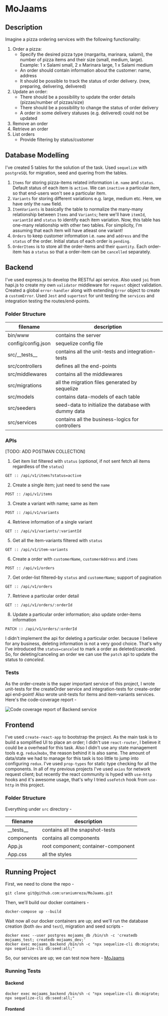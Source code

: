 # MoJaams

## Description

Imagine a pizza ordering services with the following functionality:

1. Order a pizza:
   - Specify the desired pizza type (margarita, marinara, salami), the number of pizza items and their size (small, medium, large).
     Example: 1 x Salami small, 2 x Marinara large, 1 x Salami medium
   - An order should contain information about the customer: name, address
   - It should be possible to track the status of order delivery. (new, preparing, delivering, delivered)
2. Update an order:
   - There should be a possibility to update the order details (pizzas/number of pizzas/size)
   - There should be a possibility to change the status of order delivery
   - A order in some delivery statuses (e.g. delivered) could not be updated
3. Remove an order
4. Retrieve an order
5. List orders
   - Provide filtering by status/customer

## Database Modelling

I've created 5 tables for the solution of the task. Used `sequelize` with `postgreSQL` for migration, seed and quering from the tables.

1. `Items` for storing pizza-items related information i.e. `name` and `status`. Default status of each item is `active`.
   We can `inactive` a particular item, so that end-users won't see a particular item.
2. `Variants` for storing different variations e.g. large, medium etc. Here, we have only the `name` field.
3. `ItemVariants` is basically the table to normalize the many-many relationship between `Items` and `Variants`;
   here we'll have `itemId`, `variantId` and `status` to identify each item variation. Now, this table has one-many relationship
   with other two tables. For simplicity, I'm assuming that each item will have atleast one variant!
4. `Orders` to keep customer information i.e. `name` and `address` and the `status` of the order. Initial status of each order
   is `pending`.
5. `OrderItems` is to store all the order-items and their `quantity`. Each order-item has a `status` so that a order-item
   can be `cancelled` separately.

## Backend

I've used express.js to develop the RESTful api service. Also used `joi` from hapi.js to create my own `validator` middleware for
`request` object validation. Created a global `error-handler` along with extending `Error` object to create a `customError`.
Used `Jest` and `supertest` for unit testing the `services` and integration testing the routes/end-points.

### Folder Structure

| filename           | description                                          |
| ------------------ | ---------------------------------------------------- |
| bin/www            | contains the server                                  |
| config/config.json | sequelize config file                                |
| src/\_\_tests\_\_  | contains all the unit-tests and integration-tests    |
| src/controllers    | defines all the end-points                           |
| src/middlewares    | contains all the middlewares                         |
| src/migrations     | all the migration files generated by sequelize       |
| src/models         | contains data-models of each table                   |
| src/seeders        | seed-data to initialize the database with dummy data |
| src/services       | contains all the business-logics for controllers     |

### APIs

[TODO: ADD POSTMAN COLLECTION]

1. Get item list filtered with `status` (_optional_, if not sent fetch all items regardless of the `status`)

```
GET :: /api/v1/items?status=active
```

2. Create a single item; just need to send the `name`

```
POST :: /api/v1/items
```

3. Create a variant with name; same as item

```
POST :: /api/v1/variants
```

4. Retrieve information of a single variant

```
GET :: /api/v1/variants/:variantId
```

5. Get all the item-variants filtered with `status`

```
GET :: /api/v1/item-variants
```

6. Create a order with `customerName`, `customerAddress` and `items`

```
POST :: /api/v1/orders
```

7. Get order-list filtered-by `status` and `customerName`; support of pagination

```
GET :: /api/v1/orders
```

7. Retrieve a particular order detail

```
GET :: /api/v1/orders/:orderId
```

8. Update a particular order information; also update order-items information

```
PATCH :: /api/v1/orders/:orderId
```

I didn't implement the api for deleting a particular order. because I believe for any business, deleting information is not
a very good choice. That's why I've introduced the `status=canceled` to mark a order as deleted/canceled. So, for deleting/canceling an
order we can use the `patch` api to update the status to _canceled_.

### Tests

As the order-create is the super important service of this project, I wrote unit-tests for the createOrder service and integration-tests
for create-order api end-point! Also wrote unit-tests for items and item-variants services. Here's the code-coverage report -

![Code coverage report of Backend service](https://i.imgur.com/7hp5HaF.png)

## Frontend

I've used `create-react-app` to bootstrap the project. As the main task is to build a somplified UI to place an order; I didn't use `react-router`, I believe it could be a overhead for this task. Also I didn't use any state management tools e.g. `redux`/`mobx`, the reason behind it is also same. The amount of data/state we had to manage for this task is too little to jump into configuring `redux`. I've used `prop-types` for static type checking for all the components. In all of my previous projects I've used `axios` for network request client; but recently the react community is hyped with `use-http` hooks and it's awesome usage, that's why I tried `useFetch` hook from `use-http` in this project.

### Folder Structure

Everything under `src` directory -

| filename      | description                         |
| ------------- | ----------------------------------- |
| \_\_tests\_\_ | contains all the snapshot-tests     |
| components    | contains all components             |
| App.js        | root component; container-component |
| App.css       | all the styles                      |

## Running Project

First, we need to clone the repo -

```
git clone git@github.com:uraniumreza/MoJaams.git
```

Then, we'll build our docker containers -

```
docker-compose up --build
```

Wait now all our docker containers are up; and we'll run the database creation (both `dev` and `test`), migration and seed scripts -

```
docker exec --user postgres mojaams_db /bin/sh -c 'createdb mojaams_test; createdb mojaams_dev;'
docker exec mojaams_backend /bin/sh -c "npx sequelize-cli db:migrate; npx sequelize-cli db:seed:all;"
```

So, our services are up; we can test now here - [MoJaams](localhost)

### Running Tests

#### Backend

```
docker exec mojaams_backend /bin/sh -c "npx sequelize-cli db:migrate; npx sequelize-cli db:seed:all;"
```

#### Frontend

```

```
